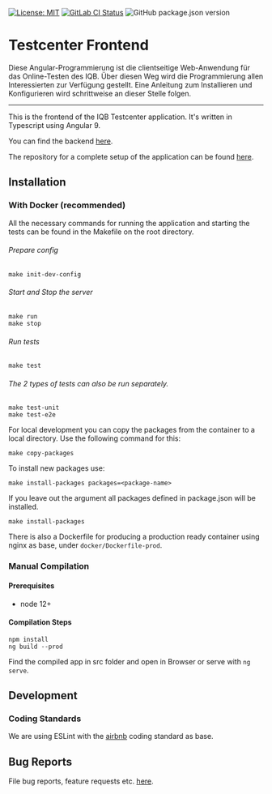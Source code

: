 [![License: MIT](https://img.shields.io/badge/License-MIT-yellow.svg)](https://opensource.org/licenses/MIT)
[![GitLab CI Status](https://scm.cms.hu-berlin.de/iqb/testcenter-frontend/badges/master/pipeline.svg)](https://scm.cms.hu-berlin.de/iqb/testcenter-frontend)
![GitHub package.json version](https://img.shields.io/github/package-json/v/iqb-berlin/testcenter-frontend)

# Testcenter Frontend

Diese Angular-Programmierung ist die clientseitige Web-Anwendung für das Online-Testen des IQB. Über diesen Weg wird die Programmierung allen Interessierten zur Verfügung gestellt. Eine Anleitung zum Installieren und Konfigurieren wird schrittweise an dieser Stelle folgen.

***

This is the frontend of the IQB Testcenter application. It's written in Typescript using Angular 9.

You can find the backend [here](https://github.com/iqb-berlin/testcenter-backend).

The repository for a complete setup of the application can be found [here](https://github.com/iqb-berlin/testcenter-setup).


## Installation

### With Docker (recommended)

All the necessary commands for running the application and starting the tests
can be found in the Makefile on the root directory.

###### Prepare config
```
make init-dev-config
```

###### Start and Stop the server
```
make run
make stop
```
###### Run tests
```
make test
```
###### The 2 types of tests can also be run separately.
```
make test-unit
make test-e2e
```

For local development you can copy the packages from the container to a local directory. Use the following command for this:
```
make copy-packages
```

To install new packages use:
```
make install-packages packages=<package-name>
```
If you leave out the argument all packages defined in package.json will be installed.
```
make install-packages
```

There is also a Dockerfile for producing a production ready container
using nginx as base, under `docker/Dockerfile-prod`.

### Manual Compilation
#### Prerequisites
* node 12+

#### Compilation Steps

```
npm install
ng build --prod
```

Find the compiled app in src folder and open in Browser or serve with `ng serve`.


## Development
### Coding Standards
We are using ESLint with the [airbnb](https://github.com/iqb-berlin/testcenter-setup) coding standard as base.

## Bug Reports

File bug reports, feature requests etc. [here](https://github.com/iqb-berlin/testcenter-frontend/issues).
